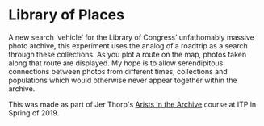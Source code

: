 # Library of Places

A new search ‘vehicle’ for the Library of Congress’ unfathomably massive photo archive, this experiment uses the analog of a roadtrip as a search through these collections. As you plot a route on the map, photos taken along that route are displayed. My hope is to allow serendipitous connections between photos from different times, collections and populations which would otherwise never appear together within the archive.

This was made as part of Jer Thorp's [Arists in the Archive](https://github.com/blprnt/ArtArchive) course at ITP in Spring of 2019.
